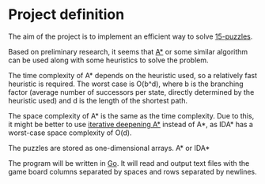 # Project definition
The aim of the project is to implement an efficient way to solve
[15-puzzles](https://en.wikipedia.org/wiki/15_puzzle).

Based on preliminary research, it seems that [A*](https://en.wikipedia.org/wiki/A*_search_algorithm)
or some similar algorithm can be used along with some heuristics to solve
the problem.

The time complexity of A* depends on the heuristic used, so a relatively fast
heuristic is required. The worst case is O(b^d), where b is the branching
factor (average number of successors per state, directly determined by the
heuristic used) and d is the length of the shortest path.

The space complexity of A* is the same as the time complexity. Due to this, it
might be better to use [iterative deepening A*](https://en.wikipedia.org/wiki/Iterative_deepening_A*)
instead of A*, as IDA* has a worst-case space complexity of O(d).

The puzzles are stored as one-dimensional arrays. A* or IDA* 

The program will be written in [Go](https://golang.org/). It will read and
output text files with the game board columns separated by spaces and rows
separated by newlines.
